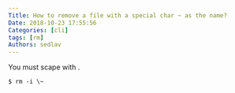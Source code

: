 ```yaml
---
Title: How to remove a file with a special char ~ as the name?
Date: 2018-10-23 17:55:56
Categories: [cli]
tags: [rm]
Authors: sedlav
---
```


You must scape with \.

```
$ rm -i \~
```
